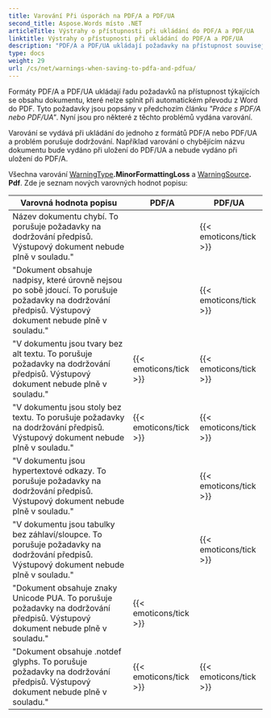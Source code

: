 ```yaml
---
title: Varování Při úsporách na PDF/A a PDF/UA
second_title: Aspose.Words místo .NET
articleTitle: Výstrahy o přístupnosti při ukládání do PDF/A a PDF/UA
linktitle: Výstrahy o přístupnosti při ukládání do PDF/A a PDF/UA
description: "PDF/A a PDF/UA ukládají požadavky na přístupnost související s obsahem dokumentu. Při ukládání do PDF/A nebo PDF/UA v C# a problém porušuje dodržování, je vydáno varování."
type: docs
weight: 29
url: /cs/net/warnings-when-saving-to-pdfa-and-pdfua/
---
```


Formáty PDF/A a PDF/UA ukládají řadu požadavků na přístupnost týkajících se obsahu dokumentu, které nelze splnit při automatickém převodu z Word do PDF. Tyto požadavky jsou popsány v předchozím článku *"Práce s PDF/A nebo PDF/UA"*. Nyní jsou pro některé z těchto problémů vydána varování.

Varování se vydává při ukládání do jednoho z formátů PDF/A nebo PDF/UA a problém porušuje dodržování. Například varování o chybějícím názvu dokumentu bude vydáno při uložení do PDF/UA a nebude vydáno při uložení do PDF/A.

Všechna varování [WarningType](https://reference.aspose.com/words/net/aspose.words/warningtype/)**.MinorFormattingLoss** a [WarningSource](https://reference.aspose.com/words/net/aspose.words/warningsource/)**. Pdf**. Zde je seznam nových varovných hodnot popisu:

|  Varovná hodnota popisu |  PDF/A |  PDF/UA |
|  ------------------------------------------------------------  |  ----------------------  |  ----------------------  |
|  Název dokumentu chybí. To porušuje požadavky na dodržování předpisů. Výstupový dokument nebude plně v souladu." |                          |   {{< emoticons/tick >}}  |
|  "Dokument obsahuje nadpisy, které úrovně nejsou po sobě jdoucí. To porušuje požadavky na dodržování předpisů. Výstupový dokument nebude plně v souladu." |                          |   {{< emoticons/tick >}}  |
|  "V dokumentu jsou tvary bez alt textu. To porušuje požadavky na dodržování předpisů. Výstupový dokument nebude plně v souladu." |   {{< emoticons/tick >}}  |   {{< emoticons/tick >}}  |
|  "V dokumentu jsou stoly bez textu. To porušuje požadavky na dodržování předpisů. Výstupový dokument nebude plně v souladu." |   {{< emoticons/tick >}}  |   {{< emoticons/tick >}}  |
|  "V dokumentu jsou hypertextové odkazy. To porušuje požadavky na dodržování předpisů. Výstupový dokument nebude plně v souladu." |                          |   {{< emoticons/tick >}}  |
|  "V dokumentu jsou tabulky bez záhlaví/sloupce. To porušuje požadavky na dodržování předpisů. Výstupový dokument nebude plně v souladu." |                          |   {{< emoticons/tick >}}  |
|  "Dokument obsahuje znaky Unicode PUA. To porušuje požadavky na dodržování předpisů. Výstupový dokument nebude plně v souladu." |   {{< emoticons/tick >}}  |                          |
|  "Dokument obsahuje .notdef glyphs. To porušuje požadavky na dodržování předpisů. Výstupový dokument nebude plně v souladu." |   {{< emoticons/tick >}}  |   {{< emoticons/tick >}}  |